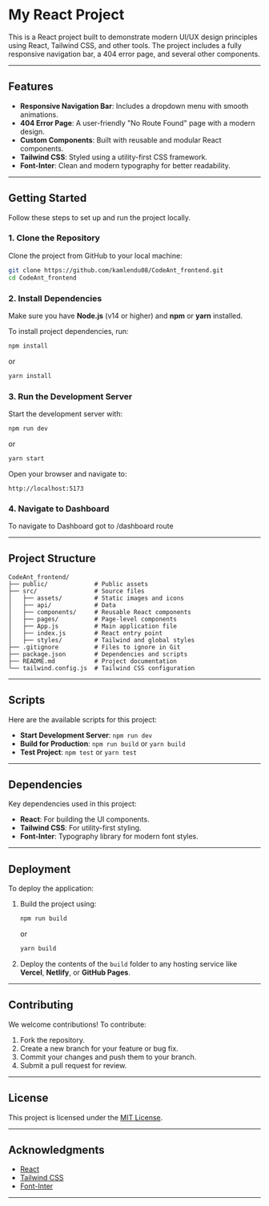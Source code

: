 # My React Project

This is a React project built to demonstrate modern UI/UX design principles using React, Tailwind CSS, and other tools. The project includes a fully responsive navigation bar, a 404 error page, and several other components.

---

## Features

- **Responsive Navigation Bar**: Includes a dropdown menu with smooth animations.
- **404 Error Page**: A user-friendly "No Route Found" page with a modern design.
- **Custom Components**: Built with reusable and modular React components.
- **Tailwind CSS**: Styled using a utility-first CSS framework.
- **Font-Inter**: Clean and modern typography for better readability.

---

## Getting Started

Follow these steps to set up and run the project locally.

### 1. Clone the Repository

Clone the project from GitHub to your local machine:

```bash
git clone https://github.com/kamlendu08/CodeAnt_frontend.git
cd CodeAnt_frontend
```

### 2. Install Dependencies

Make sure you have **Node.js** (v14 or higher) and **npm** or **yarn** installed.

To install project dependencies, run:

```bash
npm install
```

or

```bash
yarn install
```

### 3. Run the Development Server

Start the development server with:

```bash
npm run dev
```

or

```bash
yarn start
```

Open your browser and navigate to:

```plaintext
http://localhost:5173
```
### 4. Navigate to Dashboard
To navigate to Dashboard got to /dashboard route

---

## Project Structure

```
CodeAnt_frontend/
├── public/             # Public assets
├── src/                # Source files
│   ├── assets/         # Static images and icons
│   ├── api/            # Data
│   ├── components/     # Reusable React components
│   ├── pages/          # Page-level components
│   ├── App.js          # Main application file
│   ├── index.js        # React entry point
│   ├── styles/         # Tailwind and global styles
├── .gitignore          # Files to ignore in Git
├── package.json        # Dependencies and scripts
├── README.md           # Project documentation
└── tailwind.config.js  # Tailwind CSS configuration
```

---

## Scripts

Here are the available scripts for this project:

- **Start Development Server**: `npm run dev`
- **Build for Production**: `npm run build` or `yarn build`
- **Test Project**: `npm test` or `yarn test`

---

## Dependencies

Key dependencies used in this project:

- **React**: For building the UI components.
- **Tailwind CSS**: For utility-first styling.
- **Font-Inter**: Typography library for modern font styles.

---

## Deployment

To deploy the application:

1. Build the project using:

   ```bash
   npm run build
   ```

   or

   ```bash
   yarn build
   ```

2. Deploy the contents of the `build` folder to any hosting service like **Vercel**, **Netlify**, or **GitHub Pages**.

---

## Contributing

We welcome contributions! To contribute:

1. Fork the repository.
2. Create a new branch for your feature or bug fix.
3. Commit your changes and push them to your branch.
4. Submit a pull request for review.

---

## License

This project is licensed under the [MIT License](LICENSE).

---

## Acknowledgments

- [React](https://reactjs.org/)
- [Tailwind CSS](https://tailwindcss.com/)
- [Font-Inter](https://fonts.google.com/specimen/Inter)

---
